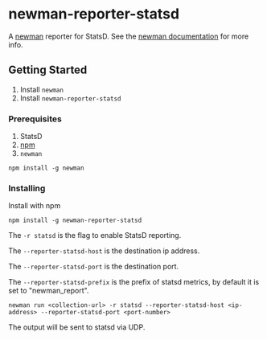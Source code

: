 # newman-reporter-statsd
A [newman](https://github.com/postmanlabs/newman) reporter for StatsD.  See the [newman documentation](https://www.getpostman.com/docs/postman/collection_runs/command_line_integration_with_newman) for more info.

## Getting Started

1. Install `newman`
2. Install `newman-reporter-statsd`

### Prerequisites

1. StatsD
2. [npm](https://www.npmjs.com/)
3. `newman`

```
npm install -g newman
```

### Installing

Install with npm

```
npm install -g newman-reporter-statsd
```

The `-r statsd` is the flag to enable StatsD reporting.

The `--reporter-statsd-host` is the destination ip address.

The `--reporter-statsd-port` is the destination port.

The `--reporter-statsd-prefix` is the prefix of statsd metrics, by default it is set to "newman_report".

```
newman run <collection-url> -r statsd --reporter-statsd-host <ip-address> --reporter-statsd-port <port-number>
```

The output will be sent to statsd via UDP.
